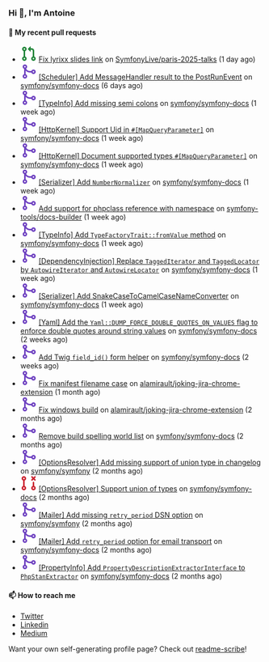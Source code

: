 ### Hi 👋, I'm Antoine

#### 👷 My recent pull requests

- ![](./assets/pr-open.svg) [Fix lyrixx slides link](https://github.com/SymfonyLive/paris-2025-talks/pull/1) on [SymfonyLive/paris-2025-talks](https://github.com/SymfonyLive/paris-2025-talks) (1 day ago)
- ![](./assets/pr-merged.svg) [[Scheduler] Add MessageHandler result to the PostRunEvent](https://github.com/symfony/symfony-docs/pull/20804) on [symfony/symfony-docs](https://github.com/symfony/symfony-docs) (6 days ago)
- ![](./assets/pr-merged.svg) [[TypeInfo] Add missing semi colons](https://github.com/symfony/symfony-docs/pull/20788) on [symfony/symfony-docs](https://github.com/symfony/symfony-docs) (1 week ago)
- ![](./assets/pr-merged.svg) [[HttpKernel] Support Uid in `#[MapQueryParameter]`](https://github.com/symfony/symfony-docs/pull/20784) on [symfony/symfony-docs](https://github.com/symfony/symfony-docs) (1 week ago)
- ![](./assets/pr-merged.svg) [[HttpKernel] Document supported types `#[MapQueryParameter]`](https://github.com/symfony/symfony-docs/pull/20783) on [symfony/symfony-docs](https://github.com/symfony/symfony-docs) (1 week ago)
- ![](./assets/pr-merged.svg) [[Serializer] Add `NumberNormalizer`](https://github.com/symfony/symfony-docs/pull/20782) on [symfony/symfony-docs](https://github.com/symfony/symfony-docs) (1 week ago)
- ![](./assets/pr-merged.svg) [Add support for phpclass reference with namespace](https://github.com/symfony-tools/docs-builder/pull/190) on [symfony-tools/docs-builder](https://github.com/symfony-tools/docs-builder) (1 week ago)
- ![](./assets/pr-merged.svg) [[TypeInfo] Add `TypeFactoryTrait::fromValue` method](https://github.com/symfony/symfony-docs/pull/20781) on [symfony/symfony-docs](https://github.com/symfony/symfony-docs) (1 week ago)
- ![](./assets/pr-merged.svg) [[DependencyInjection] Replace `TaggedIterator` and `TaggedLocator` by `AutowireIterator` and `AutowireLocator`](https://github.com/symfony/symfony-docs/pull/20775) on [symfony/symfony-docs](https://github.com/symfony/symfony-docs) (1 week ago)
- ![](./assets/pr-merged.svg) [[Serializer] Add SnakeCaseToCamelCaseNameConverter](https://github.com/symfony/symfony-docs/pull/20774) on [symfony/symfony-docs](https://github.com/symfony/symfony-docs) (1 week ago)
- ![](./assets/pr-merged.svg) [[Yaml] Add the `Yaml::DUMP_FORCE_DOUBLE_QUOTES_ON_VALUES` flag to enforce double quotes around string values](https://github.com/symfony/symfony-docs/pull/20758) on [symfony/symfony-docs](https://github.com/symfony/symfony-docs) (2 weeks ago)
- ![](./assets/pr-merged.svg) [Add Twig `field_id()` form helper](https://github.com/symfony/symfony-docs/pull/20757) on [symfony/symfony-docs](https://github.com/symfony/symfony-docs) (2 weeks ago)
- ![](./assets/pr-merged.svg) [Fix manifest filename case](https://github.com/alamirault/joking-jira-chrome-extension/pull/5) on [alamirault/joking-jira-chrome-extension](https://github.com/alamirault/joking-jira-chrome-extension) (1 month ago)
- ![](./assets/pr-merged.svg) [Fix windows build](https://github.com/alamirault/joking-jira-chrome-extension/pull/4) on [alamirault/joking-jira-chrome-extension](https://github.com/alamirault/joking-jira-chrome-extension) (2 months ago)
- ![](./assets/pr-merged.svg) [Remove build spelling world list](https://github.com/symfony/symfony-docs/pull/20563) on [symfony/symfony-docs](https://github.com/symfony/symfony-docs) (2 months ago)
- ![](./assets/pr-merged.svg) [[OptionsResolver] Add missing support of union type in changelog](https://github.com/symfony/symfony/pull/59483) on [symfony/symfony](https://github.com/symfony/symfony) (2 months ago)
- ![](./assets/pr-closed.svg) [[OptionsResolver] Support union of types](https://github.com/symfony/symfony-docs/pull/20537) on [symfony/symfony-docs](https://github.com/symfony/symfony-docs) (2 months ago)
- ![](./assets/pr-merged.svg) [[Mailer] Add missing `retry_period` DSN option](https://github.com/symfony/symfony/pull/59380) on [symfony/symfony](https://github.com/symfony/symfony) (2 months ago)
- ![](./assets/pr-merged.svg) [[Mailer] Add `retry_period` option for email transport](https://github.com/symfony/symfony-docs/pull/20535) on [symfony/symfony-docs](https://github.com/symfony/symfony-docs) (2 months ago)
- ![](./assets/pr-merged.svg) [[PropertyInfo] Add `PropertyDescriptionExtractorInterface` to `PhpStanExtractor`](https://github.com/symfony/symfony-docs/pull/20534) on [symfony/symfony-docs](https://github.com/symfony/symfony-docs) (2 months ago)

#### 📫 How to reach me

- [Twitter](https://twitter.com/a_lamirault)
- [Linkedin](https://www.linkedin.com/in/antoine-lamirault-9a9a9a107/)
- [Medium](https://alamirault.medium.com)

Want your own self-generating profile page? Check out [readme-scribe](https://github.com/muesli/readme-scribe)!
